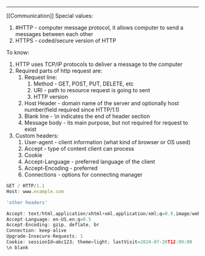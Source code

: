 ***
[[Communication]]
Special values:
1. #HTTP - computer message protocol, it allows computer to send a messages between each other 
2. HTTPS - coded/secure version of HTTP 

To know:
1. HTTP uses TCP/IP protocols to deliver a message to the computer
2. Required parts of http request are: 
	1. Request line:
		1. Method - GET, POST, PUT, DELETE, etc
		2. URI - path to resource request is going to sent 
		3. HTTP version 
	2. Host Header - domain name of the server and optionally host number(field required since HTTP/1.1)
	3. Blank line - \\n indicates the end of header section 
	4. Message body - its main purpose, but not required for request to exist 
3. Custom headers:
	1. User-agent - client information (what kind of browser or OS used)
	2. Accept - type of content client can process 
	3. Cookie
	4. Accept-Language - preferred language of the client  
	5. Accept-Encoding -  preferred 
	6. Connections - options for connecting manager 

```ts
GET / HTTP/1.1
Host: www.example.com

'other headers'

Accept: text/html,application/xhtml+xml,application/xml;q=0.9,image/webpq=0.8 
Accept-Language: en-US,en;q=0.5 
Accept-Encoding: gzip, deflate, br 
Connection: keep-alive 
Upgrade-Insecure-Requests: 1 
Cookie: sessionId=abc123; theme=light; lastVisit=2024-07-28T12:00:00
\n blank 
```